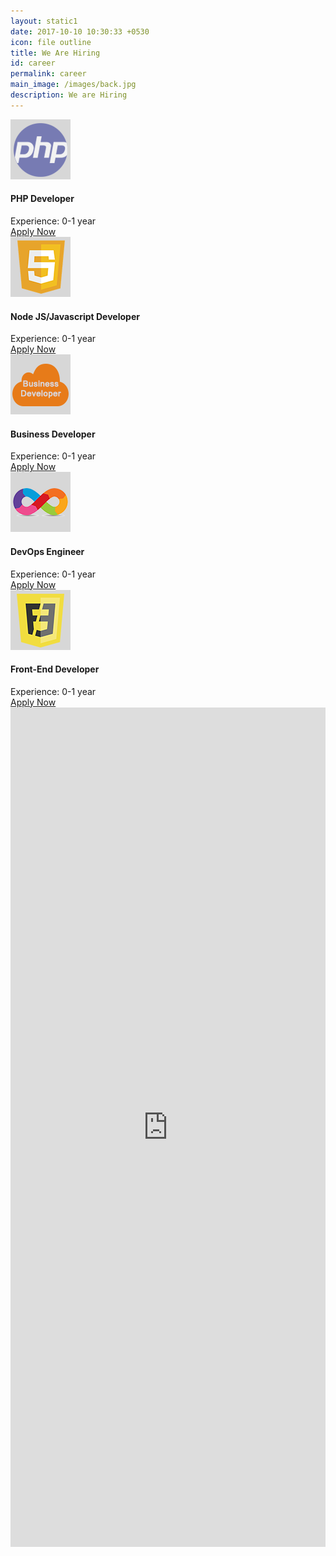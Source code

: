 ```yaml
---
layout: static1 
date: 2017-10-10 10:30:33 +0530
icon: file outline
title: We Are Hiring
id: career
permalink: career
main_image: /images/back.jpg
description: We are Hiring
---
```

<div class="career_list inner-content-page">
    <div class="ui container">
        <div class="ui grid">
            <div class="sixteen wide column">
                <div class="box">
                    <div class="img-box">
                        <a href="#">
                            <img src="images/php-hiring.png" width="96" height="96" alt="" class="avatar avatar-96 wp-user-avatar wp-user-avatar-96 photo avatar-default">
                        </a>
                    </div>
                    <div class="middle-text">
                            <h4>
                                PHP Developer
                            </h4>
                            <span>
                                Experience: 0-1 year
                            </span>
                    </div>
                    <div class="right-button">
                        <a href="#career-form" class="button">Apply Now</a>
                    </div>
                </div>
                <div class="box">
                    <div class="img-box">
                        <a href="#">
                            <img src="images/js-hiring.png" width="96" height="96" alt="" class="avatar avatar-96 wp-user-avatar wp-user-avatar-96 photo avatar-default">
                        </a>
                    </div>
                    <div class="middle-text">
                            <h4>
                                Node JS/Javascript Developer
                            </h4>
                            <span>
                                Experience: 0-1 year
                            </span>
                    </div>
                    <div class="right-button">
                        <a href="#career-form" class="button">Apply Now</a>
                    </div>
                </div>
                <div class="box">
                    <div class="img-box">
                        <a href="#">
                            <img src="images/business-developer-hiring.png" width="96" height="96" alt="" class="avatar avatar-96 wp-user-avatar wp-user-avatar-96 photo avatar-default">
                        </a>
                    </div>
                    <div class="middle-text">
                            <h4>
                                Business Developer
                            </h4>
                            <span>
                                Experience: 0-1 year
                            </span>
                    </div>
                    <div class="right-button">
                        <a href="#career-form" class="button">Apply Now</a>
                    </div>
                </div>
                <div class="box">
                    <div class="img-box">
                        <a href="#">
                            <img src="images/devops-engineer-hiring.png" width="96" height="96" alt="" class="avatar avatar-96 wp-user-avatar wp-user-avatar-96 photo avatar-default">
                        </a>
                    </div>
                    <div class="middle-text">
                            <h4>
                                DevOps Engineer
                            </h4>
                            <span>
                                Experience: 0-1 year
                            </span>
                    </div>
                    <div class="right-button">
                        <a href="#career-form" class="button">Apply Now</a>
                    </div>
                </div>
                <div class="box">
                    <div class="img-box">
                        <a href="#">
                            <img src="images/frontend-hiring.png" width="96" height="96" alt="" class="avatar avatar-96 wp-user-avatar wp-user-avatar-96 photo avatar-default">
                        </a>
                    </div>
                    <div class="middle-text">
                            <h4>
                                Front-End Developer
                            </h4>
                            <span>
                                Experience: 0-1 year
                            </span>
                    </div>
                    <div class="right-button">
                        <a href="#career-form" class="button">Apply Now</a>
                    </div>
                </div>
            </div>    
        </div>
    </div>
</div>
<div class="formsec" id="career-form">
    <div class="ui centered grid ">
        <div class="ten wide computer sixteen wide mobile column center aligned">
            <iframe src="https://docs.google.com/forms/d/e/1FAIpQLSe4UWC7cqpvylV56j4U-_slXyJuzjoYRCm2viR8U6r2XC5vNw/viewform?embedded=true" height="1343" frameborder="0" marginheight="0" marginwidth="0" style="width:100%; max-width:700px;">Loading...</iframe>
        </div>
    </div>
</div>